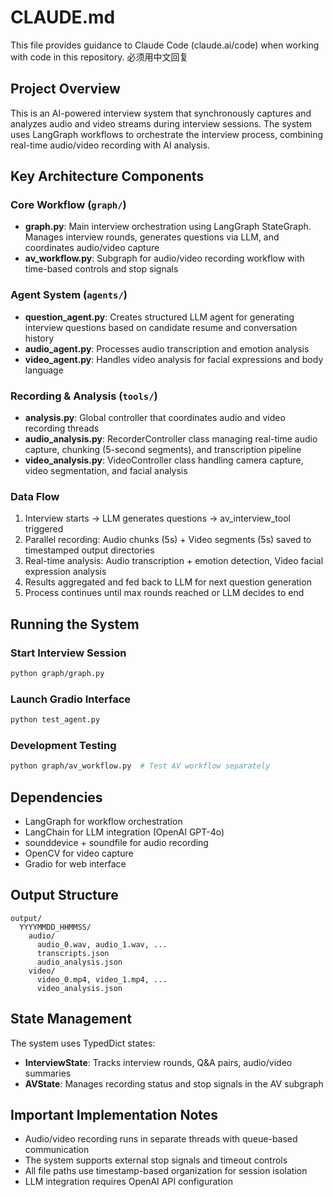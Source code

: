 # CLAUDE.md

This file provides guidance to Claude Code (claude.ai/code) when working with code in this repository.
必须用中文回复

## Project Overview

This is an AI-powered interview system that synchronously captures and analyzes audio and video streams during interview sessions. The system uses LangGraph workflows to orchestrate the interview process, combining real-time audio/video recording with AI analysis.

## Key Architecture Components

### Core Workflow (`graph/`)

- **graph.py**: Main interview orchestration using LangGraph StateGraph. Manages interview rounds, generates questions via LLM, and coordinates audio/video capture
- **av_workflow.py**: Subgraph for audio/video recording workflow with time-based controls and stop signals

### Agent System (`agents/`)

- **question_agent.py**: Creates structured LLM agent for generating interview questions based on candidate resume and conversation history
- **audio_agent.py**: Processes audio transcription and emotion analysis
- **video_agent.py**: Handles video analysis for facial expressions and body language

### Recording & Analysis (`tools/`)

- **analysis.py**: Global controller that coordinates audio and video recording threads
- **audio_analysis.py**: RecorderController class managing real-time audio capture, chunking (5-second segments), and transcription pipeline
- **video_analysis.py**: VideoController class handling camera capture, video segmentation, and facial analysis

### Data Flow

1. Interview starts → LLM generates questions → av_interview_tool triggered
2. Parallel recording: Audio chunks (5s) + Video segments (5s) saved to timestamped output directories
3. Real-time analysis: Audio transcription + emotion detection, Video facial expression analysis
4. Results aggregated and fed back to LLM for next question generation
5. Process continues until max rounds reached or LLM decides to end

## Running the System

### Start Interview Session

```bash
python graph/graph.py
```

### Launch Gradio Interface

```bash
python test_agent.py
```

### Development Testing

```bash
python graph/av_workflow.py  # Test AV workflow separately
```

## Dependencies

- LangGraph for workflow orchestration
- LangChain for LLM integration (OpenAI GPT-4o)
- sounddevice + soundfile for audio recording
- OpenCV for video capture
- Gradio for web interface

## Output Structure

```
output/
  YYYYMMDD_HHMMSS/
    audio/
      audio_0.wav, audio_1.wav, ...
      transcripts.json
      audio_analysis.json
    video/
      video_0.mp4, video_1.mp4, ...
      video_analysis.json
```

## State Management

The system uses TypedDict states:

- **InterviewState**: Tracks interview rounds, Q&A pairs, audio/video summaries
- **AVState**: Manages recording status and stop signals in the AV subgraph

## Important Implementation Notes

- Audio/video recording runs in separate threads with queue-based communication
- The system supports external stop signals and timeout controls
- All file paths use timestamp-based organization for session isolation
- LLM integration requires OpenAI API configuration
